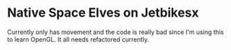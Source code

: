 # Native Space Elves on Jetbikesx
Currently only has movement and the code is really bad since I'm using this to learn OpenGL. It all needs refactored currently.